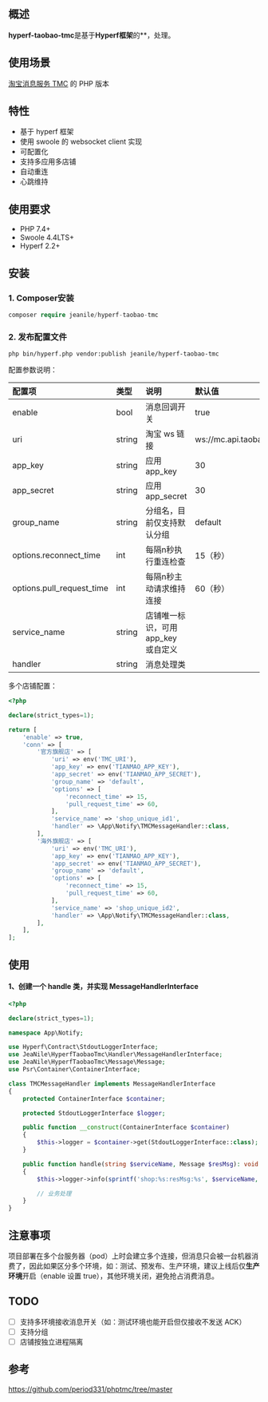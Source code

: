## 概述
**hyperf-taobao-tmc**是基于**Hyperf框架**的**，处理。

## 使用场景
[淘宝消息服务 TMC](https://open.taobao.com/doc.htm?docId=101663&docType=1) 的 PHP 版本

## 特性
- 基于 hyperf 框架
- 使用 swoole 的 websocket client 实现
- 可配置化
- 支持多应用多店铺
- 自动重连
- 心跳维持

## 使用要求

- PHP 7.4+
- Swoole 4.4LTS+
- Hyperf 2.2+

## 安装

### 1. Composer安装
```php
composer require jeanile/hyperf-taobao-tmc
```

### 2. 发布配置文件
```
php bin/hyperf.php vendor:publish jeanile/hyperf-taobao-tmc
```

配置参数说明：

| 配置项          | 类型          | 说明                     | 默认值         |
|:-------------|:------------|:-----------------------|:------------|
| enable       | bool        | 消息回调开关                 | true        |
| uri          | string      | 淘宝 ws 链接               | ws://mc.api.taobao.com |
| app_key      | string      | 应用 app_key             | 30          |
| app_secret   | string      | 应用 app_secret          | 30          |
| group_name   | string      | 分组名，目前仅支持默认分组          | default     |
| options.reconnect_time     | int         | 每隔n秒执行重连检查             | 15（秒）       |
| options.pull_request_time     | int         | 每隔n秒主动请求维持连接           | 60（秒）       |
| service_name | string      | 店铺唯一标识，可用 app_key 或自定义 |             |
| handler      | string      | 消息处理类                  |             |

多个店铺配置：

```php
<?php

declare(strict_types=1);

return [
    'enable' => true,
    'conn' => [
        '官方旗舰店' => [
            'uri' => env('TMC_URI'),
            'app_key' => env('TIANMAO_APP_KEY'),
            'app_secret' => env('TIANMAO_APP_SECRET'),
            'group_name' => 'default',
            'options' => [
                'reconnect_time' => 15,
                'pull_request_time' => 60,
            ],
            'service_name' => 'shop_unique_id1',
            'handler' => \App\Notify\TMCMessageHandler::class,
        ],
        '海外旗舰店' => [
            'uri' => env('TMC_URI'),
            'app_key' => env('TIANMAO_APP_KEY'),
            'app_secret' => env('TIANMAO_APP_SECRET'),
            'group_name' => 'default',
            'options' => [
                'reconnect_time' => 15,
                'pull_request_time' => 60,
            ],
            'service_name' => 'shop_unique_id2',
            'handler' => \App\Notify\TMCMessageHandler::class,
        ],
    ],
];
```

## 使用

#### 1、创建一个 handle 类，并实现 MessageHandlerInterface

```php
<?php

declare(strict_types=1);

namespace App\Notify;

use Hyperf\Contract\StdoutLoggerInterface;
use JeaNile\HyperfTaobaoTmc\Handler\MessageHandlerInterface;
use JeaNile\HyperfTaobaoTmc\Message\Message;
use Psr\Container\ContainerInterface;

class TMCMessageHandler implements MessageHandlerInterface
{
    protected ContainerInterface $container;

    protected StdoutLoggerInterface $logger;

    public function __construct(ContainerInterface $container)
    {
        $this->logger = $container->get(StdoutLoggerInterface::class);
    }

    public function handle(string $serviceName, Message $resMsg): void
    {
        $this->logger->info(sprintf('shop:%s:resMsg:%s', $serviceName, $resMsg->toString()));

        // 业务处理
    }
}
```
## 注意事项

项目部署在多个台服务器（pod）上时会建立多个连接，但消息只会被一台机器消费了，因此如果区分多个环境，如：测试、预发布、生产环境，建议上线后仅**生产环境**开启（enable 设置 true），其他环境关闭，避免抢占消费消息。

## TODO

- [ ] 支持多环境接收消息开关（如：测试环境也能开启但仅接收不发送 ACK）
- [ ] 支持分组
- [ ] 店铺按独立进程隔离

## 参考

https://github.com/period331/phptmc/tree/master
